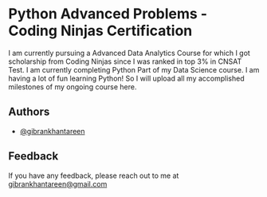 # Python Advanced Problems - Coding Ninjas Certification

I am currently pursuing a Advanced Data Analytics Course for which I got scholarship from Coding Ninjas since I was ranked in top 3% in CNSAT Test. I am currently completing Python Part of my Data Science course. I am having a lot of fun learning Python! So I will upload all my accomplished milestones of my ongoing course here.
## Authors

- [@gibrankhantareen](https://www.github.com/gibrankhantareen)


## Feedback

If you have any feedback, please reach out to me at gibrankhantareen@gmail.com
